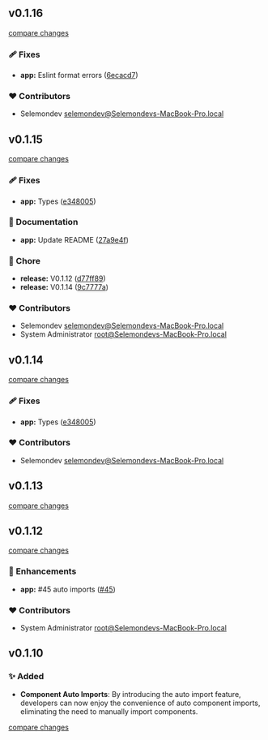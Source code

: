 ## v0.1.16

[compare changes](https://github.com/selemondev/vue3-tailwind-tabs/compare/v0.1.15...v0.1.16)

### 🩹 Fixes

- **app:** Eslint format errors ([6ecacd7](https://github.com/selemondev/vue3-tailwind-tabs/commit/6ecacd7))

### ❤️  Contributors

- Selemondev <selemondev@Selemondevs-MacBook-Pro.local>

## v0.1.15

[compare changes](https://github.com/selemondev/vue3-tailwind-tabs/compare/v0.1.12...v0.1.15)

### 🩹 Fixes

- **app:** Types ([e348005](https://github.com/selemondev/vue3-tailwind-tabs/commit/e348005))

### 📖 Documentation

- **app:** Update README ([27a9e4f](https://github.com/selemondev/vue3-tailwind-tabs/commit/27a9e4f))

### 🏡 Chore

- **release:** V0.1.12 ([d77ff89](https://github.com/selemondev/vue3-tailwind-tabs/commit/d77ff89))
- **release:** V0.1.14 ([9c7777a](https://github.com/selemondev/vue3-tailwind-tabs/commit/9c7777a))

### ❤️  Contributors

- Selemondev <selemondev@Selemondevs-MacBook-Pro.local>
- System Administrator <root@Selemondevs-MacBook-Pro.local>

## v0.1.14

[compare changes](https://github.com/selemondev/vue3-tailwind-tabs/compare/v0.1.12...v0.1.14)

### 🩹 Fixes

- **app:** Types ([e348005](https://github.com/selemondev/vue3-tailwind-tabs/commit/e348005))

### ❤️  Contributors

- Selemondev <selemondev@Selemondevs-MacBook-Pro.local>

## v0.1.13

[compare changes](https://github.com/selemondev/vue3-tailwind-tabs/compare/v0.1.12...v0.1.13)

## v0.1.12

[compare changes](https://github.com/selemondev/vue3-tailwind-tabs/compare/v0.1.9...v0.1.12)

### 🚀 Enhancements

- **app:** #45 auto imports ([#45](https://github.com/selemondev/vue3-tailwind-tabs/issues/45))

### ❤️  Contributors

- System Administrator <root@Selemondevs-MacBook-Pro.local>

## v0.1.10

### ✨ Added
- **Component Auto Imports**: By introducing the auto import feature, developers can now enjoy the convenience of auto component imports, eliminating the need to manually import components.

[compare changes](https://github.com/selemondev/vue3-tailwind-tabs/compare/v0.1.9...v0.1.10)





